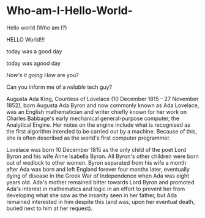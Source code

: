 # Who-am-I-Hello-World-
Hello world (Who am I?)
<!doctype html>
<html lang="en">
<head>
  <meta charset="utf-8">
  <meta name="viewport" content="width=device-width, initial-scale=1">

  <title>A Basic HTML5 Template</title>
  <meta name="description" content="A simple HTML5 Template for new projects.">
  <meta name="author" content="SitePoint">

  <meta property="og:title" content="A Basic HTML5 Template">
  <meta property="og:type" content="website">
  <meta property="og:url" content="https://www.sitepoint.com/a-basic-html5-template/">
  <meta property="og:description" content="A simple HTML5 Template for new projects.">
  <meta property="og:image" content="image.png">
</head>

<body>
  <!-- Heelo World! I am Frank. what is special about me is that I have a rare talent in skaateboarding, along with being a good rider on a snowboard. I live with two younger brothers, both my parents, my grandmother, and a dog. To me, money means nothing, all I need is happiness and access to that happiness. -->
 HELLO World!!!
</body>
</html>
<p> today was a good day</p>
<p> today was a<em>good</em> day</p>
<p> <em> How's it going </em> How are you?</p> <p> Can you inform me of a <em>reliable </em>tech guy?</p>

Augusta Ada King, Countess of Lovelace (10 December 1815 – 27 November 1852), born Augusta Ada Byron and now commonly known as Ada Lovelace, was an English mathematician and writer chiefly known for her work on Charles Babbage's early mechanical general-purpose computer, the Analytical Engine. Her notes on the engine include what is recognised as the first algorithm intended to be carried out by a machine. Because of this, she is often described as the world's first computer programmer.

Lovelace was born 10 December 1815 as the only child of the poet Lord Byron and his wife Anne Isabella Byron. All Byron's other children were born out of wedlock to other women. Byron separated from his wife a month after Ada was born and left England forever four months later, eventually dying of disease in the Greek War of Independence when Ada was eight years old. Ada's mother remained bitter towards Lord Byron and promoted Ada's interest in mathematics and logic in an effort to prevent her from developing what she saw as the insanity seen in her father, but Ada remained interested in him despite this (and was, upon her eventual death, buried next to him at her request).
